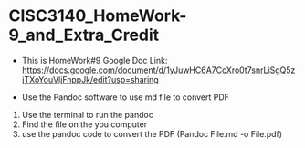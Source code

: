 # CISC3140_HomeWork-9_and_Extra_Credit

- This is HomeWork#9 Google Doc Link: 
https://docs.google.com/document/d/1yJuwHC6A7CcXro0t7snrLiSgQ5zjTXoYouVljFnppJk/edit?usp=sharing

- Use the Pandoc software to use md file to convert PDF
1. Use the terminal to run the pandoc
2. Find the file on the you computer
3. use the pandoc code to convert the PDF
   (Pandoc File.md -o File.pdf)
